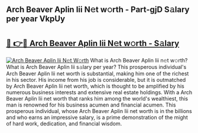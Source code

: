 ## Arch Beaver Aplin Iii N𝚎t w𝚘rth - Part-gjD S𝚊lary per year VkpUy

# <h2><a href="http://gc2foon.nevu.top/?p=Arch+Beaver+Aplin+Iii">🔗 👉🔴 Arch Beaver Aplin Iii N𝚎t w𝚘rth - S𝚊lary</a></h2>

[![Arch Beaver Aplin Iii N𝚎t W𝚘rth](https://i.imgur.com/Oavwk0R.jpeg)](http://gc2foon.nevu.top/?p=Arch+Beaver+Aplin+Iii)
What is Arch Beaver Aplin Iii n𝚎t w𝚘rth? What is Arch Beaver Aplin Iii s𝚊lary per year?
This prosperous individual's Arch Beaver Aplin Iii net worth is substantial, making him one of the richest in his sector. His income from his job is considerable, but it is outmatched by Arch Beaver Aplin Iii net worth, which is thought to be amplified by his numerous business interests and extensive real estate holdings. With a Arch Beaver Aplin Iii net worth that ranks him among the world's wealthiest, this man is renowned for his business acumen and financial acumen. This prosperous individual, whose Arch Beaver Aplin Iii net worth is in the billions and who earns an impressive salary, is a prime demonstration of the might of hard work, dedication, and financial wisdom.

